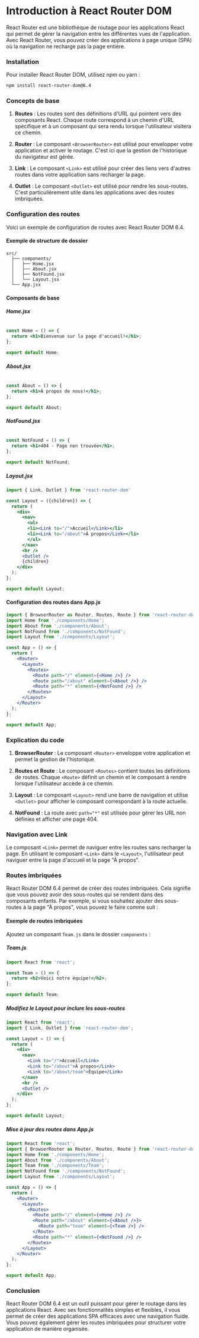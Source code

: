 # Introduction à React Router DOM

React Router est une bibliothèque de routage pour les applications React qui permet de gérer la navigation entre les différentes vues de l'application. Avec React Router, vous pouvez créer des applications à page unique (SPA) où la navigation ne recharge pas la page entière.

### Installation

Pour installer React Router DOM, utilisez npm ou yarn :

```bash
npm install react-router-dom@6.4
```

### Concepts de base

1. **Routes** : Les routes sont des définitions d'URL qui pointent vers des composants React. Chaque route correspond à un chemin d'URL spécifique et à un composant qui sera rendu lorsque l'utilisateur visitera ce chemin.

2. **Router** : Le composant `<BrowserRouter>` est utilisé pour envelopper votre application et activer le routage. C'est ici que la gestion de l'historique du navigateur est gérée.

3. **Link** : Le composant `<Link>` est utilisé pour créer des liens vers d'autres routes dans votre application sans recharger la page.

4. **Outlet** : Le composant `<Outlet>` est utilisé pour rendre les sous-routes. C'est particulièrement utile dans les applications avec des routes imbriquées.

### Configuration des routes

Voici un exemple de configuration de routes avec React Router DOM 6.4.

#### Exemple de structure de dossier

```plaintext
src/
  ├── components/
  │   ├── Home.jsx
  │   ├── About.jsx
  │   ├── NotFound.jsx
  │   └── Layout.jsx
  └── App.jsx
```

#### Composants de base

##### Home.jsx

```jsx

const Home = () => {
  return <h1>Bienvenue sur la page d'accueil!</h1>;
};

export default Home;
```

##### About.jsx

```jsx

const About = () => {
  return <h1>À propos de nous!</h1>;
};

export default About;
```

##### NotFound.jsx

```jsx

const NotFound = () => {
  return <h1>404 - Page non trouvée</h1>;
};

export default NotFound;
```

##### Layout.jsx

```jsx
import { Link, Outlet } from 'react-router-dom'

const Layout = ({children}) => {
  return (
    <div>
      <nav>
        <ul>
        <li><Link to="/">Accueil</Link></li>
        <li><Link to="/about">À propos</Link></li>
        </ul>
      </nav>
      <hr />
      <Outlet />
      {children}
    </div>
  );
};

export default Layout;
```

#### Configuration des routes dans App.js

```jsx
import { BrowserRouter as Router, Routes, Route } from 'react-router-dom';
import Home from './components/Home';
import About from './components/About';
import NotFound from './components/NotFound';
import Layout from './components/Layout';

const App = () => {
  return (
    <Router>
      <Layout>
        <Routes>
          <Route path="/" element={<Home />} />
          <Route path="/about" element={<About />} />
          <Route path="*" element={<NotFound />} />
        </Routes>
      </Layout>
    </Router>
  );
};

export default App;
```

### Explication du code

1. **BrowserRouter** : Le composant `<Router>` enveloppe votre application et permet la gestion de l'historique.

2. **Routes et Route** : Le composant `<Routes>` contient toutes les définitions de routes. Chaque `<Route>` définit un chemin et le composant à rendre lorsque l'utilisateur accède à ce chemin.

3. **Layout** : Le composant `<Layout>` rend une barre de navigation et utilise `<Outlet>` pour afficher le composant correspondant à la route actuelle.

4. **NotFound** : La route avec `path="*"` est utilisée pour gérer les URL non définies et afficher une page 404.

### Navigation avec Link

Le composant `<Link>` permet de naviguer entre les routes sans recharger la page. En utilisant le composant `<Link>` dans le `<Layout>`, l'utilisateur peut naviguer entre la page d'accueil et la page "À propos".

### Routes imbriquées

React Router DOM 6.4 permet de créer des routes imbriquées. Cela signifie que vous pouvez avoir des sous-routes qui se rendent dans des composants enfants. Par exemple, si vous souhaitez ajouter des sous-routes à la page "À propos", vous pouvez le faire comme suit :

#### Exemple de routes imbriquées

Ajoutez un composant `Team.js` dans le dossier `components` :

##### Team.js

```jsx
import React from 'react';

const Team = () => {
  return <h2>Voici notre équipe!</h2>;
};

export default Team;
```

##### Modifiez le Layout pour inclure les sous-routes

```jsx
import React from 'react';
import { Link, Outlet } from 'react-router-dom';

const Layout = () => {
  return (
    <div>
      <nav>
        <Link to="/">Accueil</Link>
        <Link to="/about">À propos</Link>
        <Link to="/about/team">Équipe</Link>
      </nav>
      <hr />
      <Outlet />
    </div>
  );
};

export default Layout;
```

##### Mise à jour des routes dans App.js

```jsx
import React from 'react';
import { BrowserRouter as Router, Routes, Route } from 'react-router-dom';
import Home from './components/Home';
import About from './components/About';
import Team from './components/Team';
import NotFound from './components/NotFound';
import Layout from './components/Layout';

const App = () => {
  return (
    <Router>
      <Layout>
        <Routes>
          <Route path="/" element={<Home />} />
          <Route path="/about" element={<About />}>
            <Route path="team" element={<Team />} />
          </Route>
          <Route path="*" element={<NotFound />} />
        </Routes>
      </Layout>
    </Router>
  );
};

export default App;
```

### Conclusion

React Router DOM 6.4 est un outil puissant pour gérer le routage dans les applications React. Avec ses fonctionnalités simples et flexibles, il vous permet de créer des applications SPA efficaces avec une navigation fluide. Vous pouvez également gérer les routes imbriquées pour structurer votre application de manière organisée.
